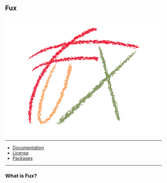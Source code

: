 ## Fux

![Image missing](./750C4E03-5A28-4D03-A97B-9D98E737D6AB.png)

---

- [Documentation](./docs/current.md)
- [License](./LICENSE.md)
- [Packages](./src/packages)

---

### What is Fux?
